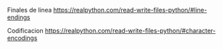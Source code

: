 Finales de linea https://realpython.com/read-write-files-python/#line-endings


Codificacion https://realpython.com/read-write-files-python/#character-encodings